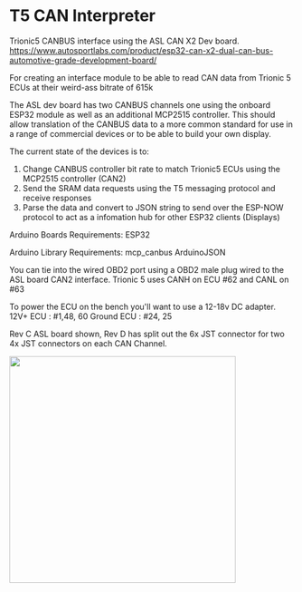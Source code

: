 # T5 CAN Interpreter
Trionic5 CANBUS interface using the ASL CAN X2 Dev board. 
https://www.autosportlabs.com/product/esp32-can-x2-dual-can-bus-automotive-grade-development-board/

For creating an interface module to be able to read CAN data from Trionic 5 ECUs at their weird-ass bitrate of 615k

The ASL dev board has two CANBUS channels one using the onboard ESP32 module as well as an additional MCP2515 controller. This should allow translation of the CANBUS data to a more common standard for use in a range of commercial devices or to be able to build your own display.

The current state of the devices is to:

1. Change CANBUS controller bit rate to match Trionic5 ECUs using the MCP2515 controller (CAN2)
2. Send the SRAM data requests using the T5 messaging protocol and receive responses
3. Parse the data and convert to JSON string to send over the ESP-NOW protocol to act as a infomation hub for other ESP32 clients (Displays)


Arduino Boards Requirements:
ESP32  <Espressif Systems>

Arduino Library Requirements:
mcp_canbus <coryjfowler>
ArduinoJSON <benoit Blanchon>

You can tie into the wired OBD2 port using a OBD2 male plug wired to the ASL board CAN2 interface.
Trionic 5 uses CANH on ECU #62 and CANL on #63

To power the ECU on the bench you'll want to use a 12-18v DC adapter. 
12V+ ECU : #1,48, 60
Ground ECU : #24, 25

Rev C ASL board shown, Rev D has split out the 6x JST connector for two 4x JST connectors on each CAN Channel.

<img src="https://github.com/user-attachments/assets/2cbf2ffe-808c-4d04-8eba-c1c3a0783b68"  width=400 />
